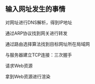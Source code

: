 ## 输入网址发生的事情

对网址进行DNS解析，得到IP地址

通过ARP协议找到网关进行转发

通过路由选择算法找到目标网址所在局域网

与服务器建立TCP连接：三次握手

请求Web资源

拿到Web资源进行渲染